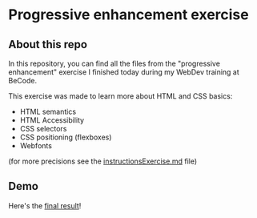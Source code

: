 # Progressive enhancement exercise
## About this repo

In this repository, you can find all the files from the "progressive enhancement" exercise I finished today during my WebDev training at BeCode.

This exercise was made to learn more about HTML and CSS basics:
- HTML semantics
- HTML Accessibility
- CSS selectors
- CSS positioning (flexboxes)
- Webfonts

(for more precisions see the [instructionsExercise.md](.../master/instructionsExercice.md) file)

## Demo

Here's the [final result](https://aurorevanhoorebeke.github.io/progressive-enhancement/)!
